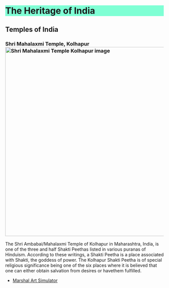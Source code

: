 <h1 style="background-color: aquamarine;">The Heritage of India </h1>
<h2>Temples of India</h2>
<h3>Shri Mahalaxmi Temple, Kolhapur
    <img style="width: 600px;" src="https://cdn.glitch.com/3276f5ae-9b9f-4ec6-b630-cee2435d631f%2Fthumbnails%2FShrimahalaxmikolhapur.jpg?1630139790268" alt="Shri Mahalaxmi Temple Kolhapur image">
</h3>
<p>The Shri Ambabai/Mahalaxmi Temple of Kolhapur in Maharashtra, India, is one of the three and half Shakti Peethas listed in various puranas of Hinduism. According to these writings, a Shakti Peetha is a place associated with Shakti, the goddess of power. The Kolhapur Shakti Peetha is of special religious significance being one of the six places where it is believed that one can either obtain salvation from desires or havethem fulfilled.</p>

<ul>
  <li><a href="https://kelkarba.github.io/Marshal/">Marshal Art Simulator</a></li>
</ul>

